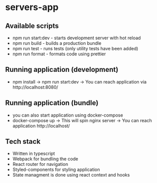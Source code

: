 # servers-app

## Available scripts

- npm run start:dev - starts development server with hot reload
- npm run build - builds a production bundle
- npm run test - runs tests (only utility tests have been added)
- npm run format - formats code using prettier

## Running application (development)

- npm install -> npm run start:dev -> You can reach application via http://localhost:8080/

## Running application (bundle)

- you can also start application using docker-compose
- docker-compose up -> This will spin nginx server -> You can reach application http://localhost/

## Tech stack

- Written in typescript
- Webpack for bundling the code
- React router for navigation
- Styled-components for styling application
- State managment is done using react context and hooks
